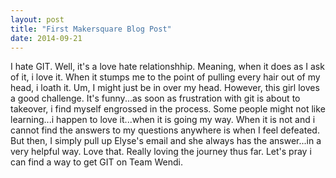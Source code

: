 ```yaml
---
layout: post
title: "First Makersquare Blog Post"
date: 2014-09-21
---
```


I hate GIT. Well, it's a love hate relationshhip. Meaning, when it does as I ask of it, i love it. When it stumps me to the point of pulling every hair out of my head, i loath it. Um, I might just be in over my head.
However, this girl loves a good challenge. It's funny...as soon as frustration with git is about to takeover, i find myself engrossed in the process. Some people might not like learning...i happen to love it...when it is going my way. When it is not and i cannot find the answers to my questions anywhere is when I feel defeated. But then, I simply pull up Elyse's email and she always has the answer...in a very helpful way. Love that. Really loving the journey thus far. Let's pray i can find a way to get GIT on Team Wendi.